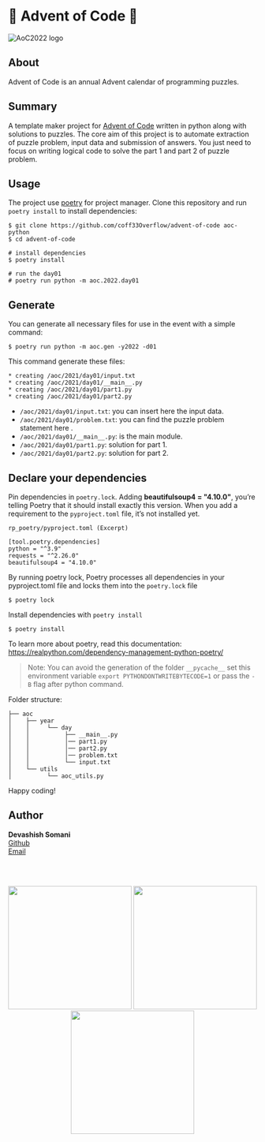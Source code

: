 # 🎄 Advent of Code 🎄

![AoC2022 logo](https://blog.pythondiscord.com/content/images/2021/03/AoC_banner.png)

## About

Advent of Code is an annual Advent calendar of programming puzzles.

## Summary

A template maker project for [Advent of Code](https://adventofcode.com) written in python along with solutions to puzzles.
The core aim of this project is to automate extraction of puzzle problem, input data and submission of answers. 
You just need to focus on writing logical code to solve the part 1 and part 2 of puzzle problem.

## Usage

The project use [poetry](https://python-poetry.org) for project manager.
Clone this repository and run `poetry install` to install dependencies:

    $ git clone https://github.com/coff33Overflow/advent-of-code aoc-python
    $ cd advent-of-code

    # install dependencies
    $ poetry install

    # run the day01
    # poetry run python -m aoc.2022.day01

## Generate

You can generate all necessary files for use in the event with a simple
command:

    $ poetry run python -m aoc.gen -y2022 -d01

This command generate these files:

    * creating /aoc/2021/day01/input.txt
    * creating /aoc/2021/day01/__main__.py
    * creating /aoc/2021/day01/part1.py
    * creating /aoc/2021/day01/part2.py

- `/aoc/2021/day01/input.txt`: you can insert here the input data.
- `/aoc/2021/day01/problem.txt`: you can find the puzzle problem statement here .
- `/aoc/2021/day01/__main__.py`: is the main module.
- `/aoc/2021/day01/part1.py`: solution for part 1.
- `/aoc/2021/day01/part2.py`: solution for part 2.

## Declare your dependencies

Pin dependencies in `poetry.lock`. 
Adding **beautifulsoup4 = "4.10.0"**, you’re telling Poetry that it should install exactly this version. 
When you add a requirement to the `pyproject.toml` file, it’s not installed yet.

    rp_poetry/pyproject.toml (Excerpt)

    [tool.poetry.dependencies]
    python = "^3.9"
    requests = "^2.26.0"
    beautifulsoup4 = "4.10.0"


By running poetry lock, Poetry processes all dependencies in your pyproject.toml file 
and locks them into the `poetry.lock` file

    $ poetry lock

Install dependencies with `poetry install`

    $ poetry install

To learn more about poetry, read this documentation: https://realpython.com/dependency-management-python-poetry/

> Note:
> You can avoid the generation of the folder `__pycache__` set this environment
> variable `export PYTHONDONTWRITEBYTECODE=1` or pass the `-B` flag
> after python command.

Folder structure:

    ├── aoc
    │    ├── year
    │    │     └── day
    │    │          ├── __main__.py
    │    │          │── part1.py
    │    │          │── part2.py
    │    │          │── problem.txt
    │    │          └── input.txt 
    │    └── utils
    │          └── aoc_utils.py 

Happy coding!
<br>

## Author
**Devashish Somani**
<br>
[Github](https://github.com/coff33Overflow) 
<br>
[Email](mailto:devashishsomani1995@gmail.com)

<br>
<br>
<p align="center">
<img src="https://wp.technologyreview.com/wp-content/uploads/2021/12/aoc-santa-hat.gif" width="250" height="250"/>
<img src="https://eduherminio.github.io/assets/images/2020-11-26-getting-ready-for-aoc-2020/aoc_2015.gif" width="250" height="250"/>
<img src="https://wp.technologyreview.com/wp-content/uploads/2021/12/reindeer.gif" width="250" height="250"/>
</p>
